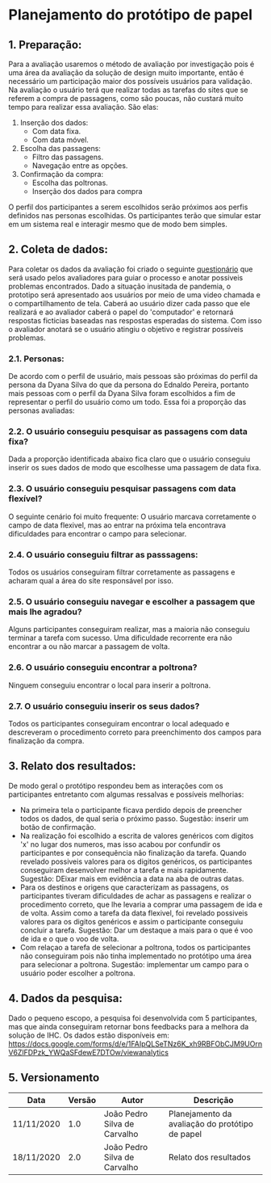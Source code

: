 # Planejamento do protótipo de papel
## 1. Preparação:
Para a avaliação usaremos o método de avaliação por investigação pois é uma área da avaliação da solução de design muito importante, então é necessário um participação maior dos possíveis usuários para validação. Na avaliação o usuário terá que realizar todas as tarefas do sites que se referem a compra de passagens, como são poucas, não custará muito tempo para realizar essa avaliação. São elas:

1. Inserção dos dados:
    * Com data fixa.
    * Com data móvel.
2. Escolha das passagens:
    * Filtro das passagens.
    * Navegação entre as opções.
3. Confirmação da compra:
    * Escolha das poltronas.
    * Inserção dos dados para compra

O perfil dos participantes a serem escolhidos serão próximos aos perfis definidos nas personas escolhidas. Os participantes terão que simular estar em um sistema real e interagir mesmo que de modo bem simples.

## 2. Coleta de dados:

Para coletar os dados da avaliação foi criado o seguinte [questionário](https://forms.gle/bqkciWrtMY2cD1bEA) que será usado pelos avaliadores para guiar o processo e anotar possiveis problemas encontrados. Dado a situação inusitada de pandemia, o prototipo será apresentado aos usuários por meio de uma video chamada e o compartilhamento de tela. Caberá ao usuário dizer cada passo que ele realizará e ao avaliador caberá o papel do 'computador' e retornará respostas ficticias baseadas nas respostas esperadas do sistema. Com isso o avaliador anotará se o usuário atingiu o objetivo e registrar possíveis problemas.

### 2.1. Personas:
De acordo com o perfil de usuário, mais pessoas são próximas do perfil da persona da Dyana Silva do que da persona do Ednaldo Pereira, portanto mais pessoas com o perfil da Dyana Silva foram escolhidos a fim de representar o perfil do usuário como um todo. Essa foi a proporção das personas avaliadas:

### 2.2. O usuário conseguiu pesquisar as passagens com data fixa?
Dada a proporção identificada abaixo fica claro que o usuário conseguiu inserir os sues dados de modo que escolhesse uma passagem de data fixa.

### 2.3. O usuário conseguiu pesquisar passagens com data flexível?
O seguinte cenário foi muito frequente: O usuário marcava corretamente o campo de data flexivel, mas ao entrar na próxima tela encontrava dificuldades para encontrar o campo para selecionar.

### 2.4. O usuário conseguiu filtrar as passsagens:
Todos os usuários conseguiram filtrar corretamente as passagens e acharam qual a área do site responsável por isso.

### 2.5. O usuário conseguiu navegar e escolher a passagem que mais lhe agradou?
Alguns participantes conseguiram realizar, mas a maioria não conseguiu terminar a tarefa com sucesso. Uma dificuldade recorrente era não encontrar a ou não marcar a passagem de volta.

### 2.6. O usuário conseguiu encontrar a poltrona?
Ninguem conseguiu encontrar o local para inserir a poltrona.

### 2.7. O usuário conseguiu inserir os seus dados?
Todos os participantes conseguiram encontrar o local adequado e descreveram o procedimento correto para preenchimento dos campos para finalização da compra.

## 3. Relato dos resultados:

De modo geral o protótipo respondeu bem as interações com os participantes entretanto com algumas ressalvas e possíveis melhorias:

- Na primeira tela o participante ficava perdido depois de preencher todos os dados, de qual seria o próximo passo. Sugestão: inserir um botão de confirmação.
- Na realização foi escolhido a escrita de valores genéricos com digitos 'x' no lugar dos numeros, mas isso acabou por confundir os participantes e por consequência não finalização da tarefa. Quando revelado possiveis valores para os digitos genéricos, os participantes conseguiram desenvolver melhor a tarefa e mais rapidamente. Sugestão: DEixar mais em evidência a data na aba de outras datas.
- Para os destinos e origens que caracterizam as passagens, os participantes tiveram dificuldades de achar as passagens e realizar o procedimento correto, que lhe levaria a comprar uma passagem de ida e de volta. Assim como a tarefa da data flexivel, foi revelado possiveis valores para os digitos genéricos e assim o participante conseguiu concluir a tarefa. Sugestão: Dar um destaque a mais para o que é voo de ida e o que o voo de volta.
- Com relaçao a tarefa de selecionar a poltrona, todos os participantes não conseguiram pois não tinha implementado no protótipo uma área para selecionar a poltrona. Sugestão: implementar um campo para o usuário poder escolher a poltrona.

## 4. Dados da pesquisa:
Dado o pequeno escopo, a pesquisa foi desenvolvida com 5 participantes, mas que ainda conseguiram retornar bons feedbacks para a melhora da solução de IHC. Os dados estão disponíveis em: <https://docs.google.com/forms/d/e/1FAIpQLSeTNz6K_xh9RBFObCJM9UOrnV6ZlFDPzk_YWQaSFdewE7DTOw/viewanalytics>

## 5. Versionamento
| Data | Versão | Autor | Descrição |
|------|--------|-------|-----------|
| 11/11/2020 | 1.0 | João Pedro Silva de Carvalho | Planejamento da avaliação do protótipo de papel |
| 18/11/2020 | 2.0 | João Pedro Silva de Carvalho | Relato dos resultados |